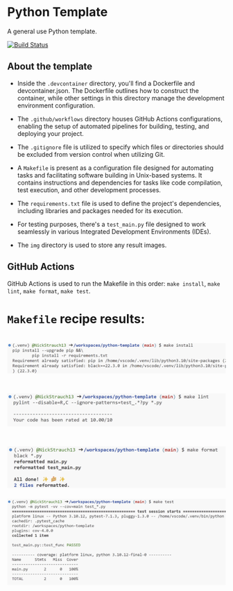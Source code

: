 # Python Template

A general use Python template.

[![Build Status](https://github.com/NickStrauch13/python-template/actions/workflows/python-ci.yml/badge.svg)](https://github.com/NickStrauch13/python-template/actions)

## About the template
- Inside the ``.devcontainer`` directory, you'll find a Dockerfile and devcontainer.json. The Dockerfile outlines how to construct the container, while other settings in this directory manage the development environment configuration.

- The ``.github/workflows`` directory houses GitHub Actions configurations, enabling the setup of automated pipelines for building, testing, and deploying your project.

- The ``.gitignore`` file is utilized to specify which files or directories should be excluded from version control when utilizing Git.

- A ``Makefile`` is present as a configuration file designed for automating tasks and facilitating software building in Unix-based systems. It contains instructions and dependencies for tasks like code compilation, test execution, and other development processes.

- The ``requirements.txt`` file is used to define the project's dependencies, including libraries and packages needed for its execution.

- For testing purposes, there's a ``test_main.py`` file designed to work seamlessly in various Integrated Development Environments (IDEs).

- The ``img`` directory is used to store any result images.

## GitHub Actions
GitHub Actions is used to run the Makefile in this order: `make install`, `make lint`, `make format`, `make test`.

``Makefile`` recipe results:
=========================================================================
![Alt text](img/install_result.png)
=========================================================================
![Alt text](img/lint_result.png)
=========================================================================
![Alt text](img/format_result.png)
=========================================================================
![Alt text](img/test_result.png)
